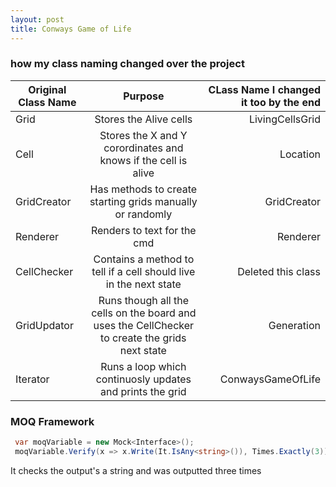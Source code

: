 ```yaml
---
layout: post
title: Conways Game of Life 
---
```


### how my class naming changed over the project

| Original Class Name | Purpose | CLass Name I changed it too by the end|
| ------------- |:-------------:| -----:|
| Grid   | Stores the Alive cells | LivingCellsGrid |
| Cell | Stores the X and Y corordinates and knows if the cell is alive | Location |
| GridCreator | Has methods to create starting grids manually or randomly | GridCreator |
| Renderer| Renders to text for the cmd | Renderer |
| CellChecker | Contains a method to tell if a cell should live in the next state | Deleted this class |
| GridUpdator | Runs though all the cells on the board and uses the CellChecker to create the grids next state | Generation |
| Iterator | Runs a loop which continuosly updates and prints the grid | ConwaysGameOfLife|

### MOQ Framework
```csharp
 var moqVariable = new Mock<Interface>();
 moqVariable.Verify(x => x.Write(It.IsAny<string>()), Times.Exactly(3));
 ```
  
  It checks the output's a string and was outputted three times
